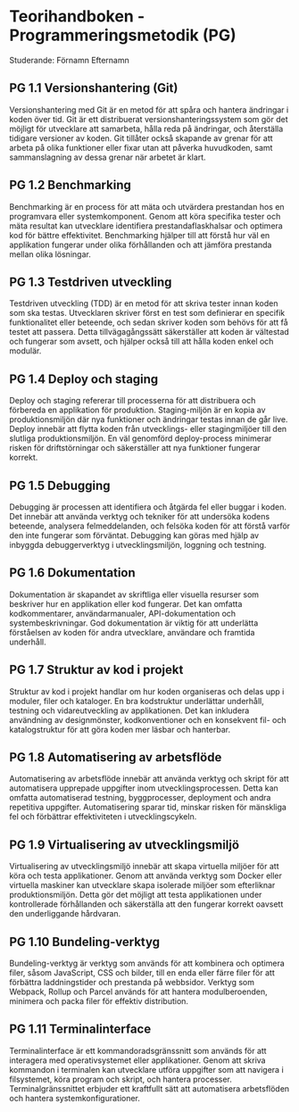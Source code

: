 # Teorihandboken - Programmeringsmetodik (PG)
Studerande: Förnamn Efternamn

## PG 1.1 Versionshantering (Git)
Versionshantering med Git är en metod för att spåra och hantera ändringar i koden över tid. Git är ett distribuerat versionshanteringssystem som gör det möjligt för utvecklare att samarbeta, hålla reda på ändringar, och återställa tidigare versioner av koden. Git tillåter också skapande av grenar för att arbeta på olika funktioner eller fixar utan att påverka huvudkoden, samt sammanslagning av dessa grenar när arbetet är klart.

## PG 1.2 Benchmarking
Benchmarking är en process för att mäta och utvärdera prestandan hos en programvara eller systemkomponent. Genom att köra specifika tester och mäta resultat kan utvecklare identifiera prestandaflaskhalsar och optimera kod för bättre effektivitet. Benchmarking hjälper till att förstå hur väl en applikation fungerar under olika förhållanden och att jämföra prestanda mellan olika lösningar.

## PG 1.3 Testdriven utveckling
Testdriven utveckling (TDD) är en metod för att skriva tester innan koden som ska testas. Utvecklaren skriver först en test som definierar en specifik funktionalitet eller beteende, och sedan skriver koden som behövs för att få testet att passera. Detta tillvägagångssätt säkerställer att koden är vältestad och fungerar som avsett, och hjälper också till att hålla koden enkel och modulär.

## PG 1.4 Deploy och staging
Deploy och staging refererar till processerna för att distribuera och förbereda en applikation för produktion. Staging-miljön är en kopia av produktionsmiljön där nya funktioner och ändringar testas innan de går live. Deploy innebär att flytta koden från utvecklings- eller stagingmiljöer till den slutliga produktionsmiljön. En väl genomförd deploy-process minimerar risken för driftstörningar och säkerställer att nya funktioner fungerar korrekt.

## PG 1.5 Debugging
Debugging är processen att identifiera och åtgärda fel eller buggar i koden. Det innebär att använda verktyg och tekniker för att undersöka kodens beteende, analysera felmeddelanden, och felsöka koden för att förstå varför den inte fungerar som förväntat. Debugging kan göras med hjälp av inbyggda debuggerverktyg i utvecklingsmiljön, loggning och testning.

## PG 1.6 Dokumentation
Dokumentation är skapandet av skriftliga eller visuella resurser som beskriver hur en applikation eller kod fungerar. Det kan omfatta kodkommentarer, användarmanualer, API-dokumentation och systembeskrivningar. God dokumentation är viktig för att underlätta förståelsen av koden för andra utvecklare, användare och framtida underhåll.

## PG 1.7 Struktur av kod i projekt
Struktur av kod i projekt handlar om hur koden organiseras och delas upp i moduler, filer och kataloger. En bra kodstruktur underlättar underhåll, testning och vidareutveckling av applikationen. Det kan inkludera användning av designmönster, kodkonventioner och en konsekvent fil- och katalogstruktur för att göra koden mer läsbar och hanterbar.

## PG 1.8 Automatisering av arbetsflöde
Automatisering av arbetsflöde innebär att använda verktyg och skript för att automatisera upprepade uppgifter inom utvecklingsprocessen. Detta kan omfatta automatiserad testning, byggprocesser, deployment och andra repetitiva uppgifter. Automatisering sparar tid, minskar risken för mänskliga fel och förbättrar effektiviteten i utvecklingscykeln.

## PG 1.9 Virtualisering av utvecklingsmiljö
Virtualisering av utvecklingsmiljö innebär att skapa virtuella miljöer för att köra och testa applikationer. Genom att använda verktyg som Docker eller virtuella maskiner kan utvecklare skapa isolerade miljöer som efterliknar produktionsmiljön. Detta gör det möjligt att testa applikationen under kontrollerade förhållanden och säkerställa att den fungerar korrekt oavsett den underliggande hårdvaran.

## PG 1.10 Bundeling-verktyg
Bundeling-verktyg är verktyg som används för att kombinera och optimera filer, såsom JavaScript, CSS och bilder, till en enda eller färre filer för att förbättra laddningstider och prestanda på webbsidor. Verktyg som Webpack, Rollup och Parcel används för att hantera modulberoenden, minimera och packa filer för effektiv distribution.

## PG 1.11 Terminalinterface
Terminalinterface är ett kommandoradsgränssnitt som används för att interagera med operativsystemet eller applikationer. Genom att skriva kommandon i terminalen kan utvecklare utföra uppgifter som att navigera i filsystemet, köra program och skript, och hantera processer. Terminalgränssnittet erbjuder ett kraftfullt sätt att automatisera arbetsflöden och hantera systemkonfigurationer.
